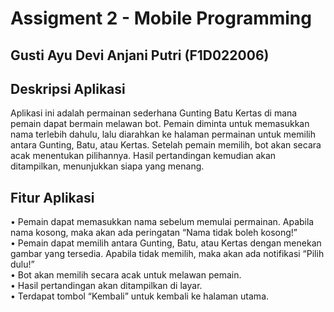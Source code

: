 # Assigment 2 - Mobile Programming
## Gusti Ayu Devi Anjani Putri (F1D022006)  
## Deskripsi Aplikasi  
Aplikasi ini adalah permainan sederhana Gunting Batu Kertas di mana pemain dapat bermain melawan bot. Pemain diminta untuk memasukkan nama terlebih dahulu, lalu diarahkan ke halaman permainan untuk memilih antara Gunting, Batu, atau Kertas. Setelah pemain memilih, bot akan secara acak menentukan pilihannya. Hasil pertandingan kemudian akan ditampilkan, menunjukkan siapa yang menang.  
## Fitur Aplikasi  
•	Pemain dapat memasukkan nama sebelum memulai permainan. Apabila nama kosong, maka akan ada peringatan “Nama tidak boleh kosong!”  
•	Pemain dapat memilih antara Gunting, Batu, atau Kertas dengan menekan gambar yang tersedia. Apabila tidak memilih, maka akan ada notifikasi “Pilih dulu!”  
•	Bot akan memilih secara acak untuk melawan pemain.  
•	Hasil pertandingan akan ditampilkan di layar.  
•	Terdapat tombol “Kembali” untuk kembali ke halaman utama.  
